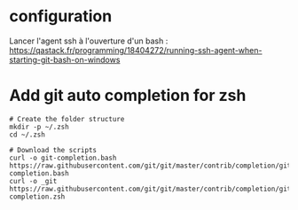 # configuration

Lancer l'agent ssh à l'ouverture d'un bash : https://qastack.fr/programming/18404272/running-ssh-agent-when-starting-git-bash-on-windows


# Add git auto completion for zsh

```
# Create the folder structure
mkdir -p ~/.zsh
cd ~/.zsh

# Download the scripts
curl -o git-completion.bash https://raw.githubusercontent.com/git/git/master/contrib/completion/git-completion.bash
curl -o _git https://raw.githubusercontent.com/git/git/master/contrib/completion/git-completion.zsh
```
